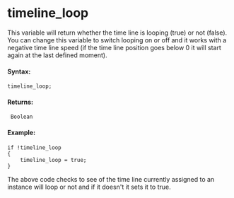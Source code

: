 # timeline_loop

This variable will return whether the time line is looping (true) or not
(false). You can change this variable to switch looping on or off and it
works with a negative time line speed (if the time line position goes
below 0 it will start again at the last defined moment).

#### Syntax:

``` gml
timeline_loop;
```

#### Returns:

``` gml
 Boolean
```

#### Example:

``` gml
if !timeline_loop
{
    timeline_loop = true;
}
```

The above code checks to see of the time line currently assigned to an
instance will loop or not and if it doesn't it sets it to true.
